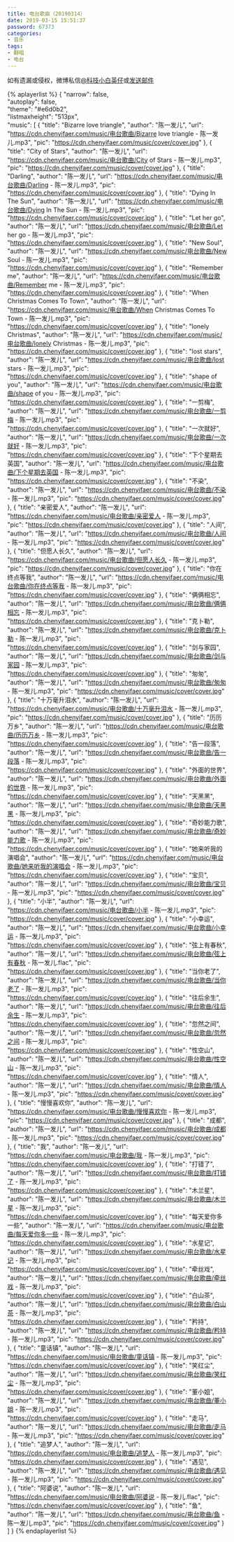 ```yaml
---
title: 电台歌曲（20190314）
date: 2019-03-15 15:51:37
password: 67373
categories:
- 音乐
tags:
- 翻唱
- 电台
---
```


如有遗漏或侵权，微博私信<a href="https://weibo.com/kjxbyz" target="_blank">@科技小白英仔</a>或<a href="mailto:me@chenyifaer.com" target="_blank">发送邮件</a>

<!--more-->

{% aplayerlist %}
{
    "narrow": false,                          
    "autoplay": false,                         
    "theme": "#e6d0b2",	  
    "listmaxheight": "513px",                    
    "music": [
        {
            "title": "Bizarre love triangle",
            "author": "陈一发儿",
            "url": "https://cdn.chenyifaer.com/music/电台歌曲/Bizarre love triangle - 陈一发儿.mp3",
            "pic": "https://cdn.chenyifaer.com/music/cover/cover.jpg"
        },
        {
            "title": "City of Stars",
            "author": "陈一发儿",
            "url": "https://cdn.chenyifaer.com/music/电台歌曲/City of Stars - 陈一发儿.mp3",
            "pic": "https://cdn.chenyifaer.com/music/cover/cover.jpg"
        },
        {
            "title": "Darling",
            "author": "陈一发儿",
            "url": "https://cdn.chenyifaer.com/music/电台歌曲/Darling - 陈一发儿.mp3",
            "pic": "https://cdn.chenyifaer.com/music/cover/cover.jpg"
        },
        {
            "title": "Dying In The Sun",
            "author": "陈一发儿",
            "url": "https://cdn.chenyifaer.com/music/电台歌曲/Dying In The Sun - 陈一发儿.mp3",
            "pic": "https://cdn.chenyifaer.com/music/cover/cover.jpg"
        },
        {
            "title": "Let her go",
            "author": "陈一发儿",
            "url": "https://cdn.chenyifaer.com/music/电台歌曲/Let her go - 陈一发儿.mp3",
            "pic": "https://cdn.chenyifaer.com/music/cover/cover.jpg"
        },
        {
            "title": "New Soul",
            "author": "陈一发儿",
            "url": "https://cdn.chenyifaer.com/music/电台歌曲/New Soul - 陈一发儿.mp3",
            "pic": "https://cdn.chenyifaer.com/music/cover/cover.jpg"
        },
        {
            "title": "Remember me",
            "author": "陈一发儿",
            "url": "https://cdn.chenyifaer.com/music/电台歌曲/Remember me - 陈一发儿.mp3",
            "pic": "https://cdn.chenyifaer.com/music/cover/cover.jpg"
        },
        {
            "title": "When Christmas Comes To Town",
            "author": "陈一发儿",
            "url": "https://cdn.chenyifaer.com/music/电台歌曲/When Christmas Comes To Town - 陈一发儿.mp3",
            "pic": "https://cdn.chenyifaer.com/music/cover/cover.jpg"
        },
        {
            "title": "lonely Christmas",
            "author": "陈一发儿",
            "url": "https://cdn.chenyifaer.com/music/电台歌曲/lonely Christmas - 陈一发儿.mp3",
            "pic": "https://cdn.chenyifaer.com/music/cover/cover.jpg"
        },
        {
            "title": "lost stars",
            "author": "陈一发儿",
            "url": "https://cdn.chenyifaer.com/music/电台歌曲/lost stars - 陈一发儿.mp3",
            "pic": "https://cdn.chenyifaer.com/music/cover/cover.jpg"
        },
        {
            "title": "shape of you",
            "author": "陈一发儿",
            "url": "https://cdn.chenyifaer.com/music/电台歌曲/shape of you - 陈一发儿.mp3",
            "pic": "https://cdn.chenyifaer.com/music/cover/cover.jpg"
        },
        {
            "title": "一剪梅",
            "author": "陈一发儿",
            "url": "https://cdn.chenyifaer.com/music/电台歌曲/一剪梅 - 陈一发儿.mp3",
            "pic": "https://cdn.chenyifaer.com/music/cover/cover.jpg"
        },
        {
            "title": "一次就好",
            "author": "陈一发儿",
            "url": "https://cdn.chenyifaer.com/music/电台歌曲/一次就好 - 陈一发儿.mp3",
            "pic": "https://cdn.chenyifaer.com/music/cover/cover.jpg"
        },
        {
            "title": "下个星期去英国",
            "author": "陈一发儿",
            "url": "https://cdn.chenyifaer.com/music/电台歌曲/下个星期去英国 - 陈一发儿.mp3",
            "pic": "https://cdn.chenyifaer.com/music/cover/cover.jpg"
        },
        {
            "title": "不染",
            "author": "陈一发儿",
            "url": "https://cdn.chenyifaer.com/music/电台歌曲/不染 - 陈一发儿.mp3",
            "pic": "https://cdn.chenyifaer.com/music/cover/cover.jpg"
        },
        {
            "title": "亲密爱人",
            "author": "陈一发儿",
            "url": "https://cdn.chenyifaer.com/music/电台歌曲/亲密爱人 - 陈一发儿.mp3",
            "pic": "https://cdn.chenyifaer.com/music/cover/cover.jpg"
        },
        {
            "title": "人间",
            "author": "陈一发儿",
            "url": "https://cdn.chenyifaer.com/music/电台歌曲/人间 - 陈一发儿.mp3",
            "pic": "https://cdn.chenyifaer.com/music/cover/cover.jpg"
        },
        {
            "title": "但愿人长久",
            "author": "陈一发儿",
            "url": "https://cdn.chenyifaer.com/music/电台歌曲/但愿人长久 - 陈一发儿.mp3",
            "pic": "https://cdn.chenyifaer.com/music/cover/cover.jpg"
        },
        {
            "title": "你在终点等我",
            "author": "陈一发儿",
            "url": "https://cdn.chenyifaer.com/music/电台歌曲/你在终点等我 - 陈一发儿.mp3",
            "pic": "https://cdn.chenyifaer.com/music/cover/cover.jpg"
        },
        {
            "title": "俩俩相忘",
            "author": "陈一发儿",
            "url": "https://cdn.chenyifaer.com/music/电台歌曲/俩俩相忘 - 陈一发儿.mp3",
            "pic": "https://cdn.chenyifaer.com/music/cover/cover.jpg"
        },
        {
            "title": "克卜勒",
            "author": "陈一发儿",
            "url": "https://cdn.chenyifaer.com/music/电台歌曲/克卜勒 - 陈一发儿.mp3",
            "pic": "https://cdn.chenyifaer.com/music/cover/cover.jpg"
        },
        {
            "title": "剑与家园",
            "author": "陈一发儿",
            "url": "https://cdn.chenyifaer.com/music/电台歌曲/剑与家园 - 陈一发儿.mp3",
            "pic": "https://cdn.chenyifaer.com/music/cover/cover.jpg"
        },
        {
            "title": "匆匆",
            "author": "陈一发儿",
            "url": "https://cdn.chenyifaer.com/music/电台歌曲/匆匆 - 陈一发儿.mp3",
            "pic": "https://cdn.chenyifaer.com/music/cover/cover.jpg"
        },
        {
            "title": "十万毫升泪水",
            "author": "陈一发儿",
            "url": "https://cdn.chenyifaer.com/music/电台歌曲/十万毫升泪水 - 陈一发儿.mp3",
            "pic": "https://cdn.chenyifaer.com/music/cover/cover.jpg"
        },
        {
            "title": "历历万乡",
            "author": "陈一发儿",
            "url": "https://cdn.chenyifaer.com/music/电台歌曲/历历万乡 - 陈一发儿.mp3",
            "pic": "https://cdn.chenyifaer.com/music/cover/cover.jpg"
        },
        {
            "title": "告一段落",
            "author": "陈一发儿",
            "url": "https://cdn.chenyifaer.com/music/电台歌曲/告一段落 - 陈一发儿.mp3",
            "pic": "https://cdn.chenyifaer.com/music/cover/cover.jpg"
        },
        {
            "title": "外面的世界",
            "author": "陈一发儿",
            "url": "https://cdn.chenyifaer.com/music/电台歌曲/外面的世界 - 陈一发儿.mp3",
            "pic": "https://cdn.chenyifaer.com/music/cover/cover.jpg"
        },
        {
            "title": "天黑黑",
            "author": "陈一发儿",
            "url": "https://cdn.chenyifaer.com/music/电台歌曲/天黑黑 - 陈一发儿.mp3",
            "pic": "https://cdn.chenyifaer.com/music/cover/cover.jpg"
        },
        {
            "title": "奇妙能力歌",
            "author": "陈一发儿",
            "url": "https://cdn.chenyifaer.com/music/电台歌曲/奇妙能力歌 - 陈一发儿.mp3",
            "pic": "https://cdn.chenyifaer.com/music/cover/cover.jpg"
        },
        {
            "title": "她来听我的演唱会",
            "author": "陈一发儿",
            "url": "https://cdn.chenyifaer.com/music/电台歌曲/她来听我的演唱会 - 陈一发儿.mp3",
            "pic": "https://cdn.chenyifaer.com/music/cover/cover.jpg"
        },
        {
            "title": "宝贝",
            "author": "陈一发儿",
            "url": "https://cdn.chenyifaer.com/music/电台歌曲/宝贝 - 陈一发儿.mp3",
            "pic": "https://cdn.chenyifaer.com/music/cover/cover.jpg"
        },
        {
            "title": "小半",
            "author": "陈一发儿",
            "url": "https://cdn.chenyifaer.com/music/电台歌曲/小半 - 陈一发儿.mp3",
            "pic": "https://cdn.chenyifaer.com/music/cover/cover.jpg"
        },
        {
            "title": "小幸运",
            "author": "陈一发儿",
            "url": "https://cdn.chenyifaer.com/music/电台歌曲/小幸运 - 陈一发儿.mp3",
            "pic": "https://cdn.chenyifaer.com/music/cover/cover.jpg"
        },
        {
            "title": "弦上有春秋",
            "author": "陈一发儿",
            "url": "https://cdn.chenyifaer.com/music/电台歌曲/弦上有春秋 - 陈一发儿.flac",
            "pic": "https://cdn.chenyifaer.com/music/cover/cover.jpg"
        },
        {
            "title": "当你老了",
            "author": "陈一发儿",
            "url": "https://cdn.chenyifaer.com/music/电台歌曲/当你老了 - 陈一发儿.mp3",
            "pic": "https://cdn.chenyifaer.com/music/cover/cover.jpg"
        },
        {
            "title": "往后余生",
            "author": "陈一发儿",
            "url": "https://cdn.chenyifaer.com/music/电台歌曲/往后余生 - 陈一发儿.mp3",
            "pic": "https://cdn.chenyifaer.com/music/cover/cover.jpg"
        },
        {
            "title": "忽然之间",
            "author": "陈一发儿",
            "url": "https://cdn.chenyifaer.com/music/电台歌曲/忽然之间 - 陈一发儿.mp3",
            "pic": "https://cdn.chenyifaer.com/music/cover/cover.jpg"
        },
        {
            "title": "性空山",
            "author": "陈一发儿",
            "url": "https://cdn.chenyifaer.com/music/电台歌曲/性空山 - 陈一发儿.mp3",
            "pic": "https://cdn.chenyifaer.com/music/cover/cover.jpg"
        },
        {
            "title": "情人",
            "author": "陈一发儿",
            "url": "https://cdn.chenyifaer.com/music/电台歌曲/情人 - 陈一发儿.mp3",
            "pic": "https://cdn.chenyifaer.com/music/cover/cover.jpg"
        },
        {
            "title": "慢慢喜欢你",
            "author": "陈一发儿",
            "url": "https://cdn.chenyifaer.com/music/电台歌曲/慢慢喜欢你 - 陈一发儿.mp3",
            "pic": "https://cdn.chenyifaer.com/music/cover/cover.jpg"
        },
        {
            "title": "成都",
            "author": "陈一发儿",
            "url": "https://cdn.chenyifaer.com/music/电台歌曲/成都 - 陈一发儿.mp3",
            "pic": "https://cdn.chenyifaer.com/music/cover/cover.jpg"
        },
        {
            "title": "我",
            "author": "陈一发儿",
            "url": "https://cdn.chenyifaer.com/music/电台歌曲/我 - 陈一发儿.mp3",
            "pic": "https://cdn.chenyifaer.com/music/cover/cover.jpg"
        },
        {
            "title": "打错了",
            "author": "陈一发儿",
            "url": "https://cdn.chenyifaer.com/music/电台歌曲/打错了 - 陈一发儿.mp3",
            "pic": "https://cdn.chenyifaer.com/music/cover/cover.jpg"
        },
        {
            "title": "木兰星",
            "author": "陈一发儿",
            "url": "https://cdn.chenyifaer.com/music/电台歌曲/木兰星 - 陈一发儿.mp3",
            "pic": "https://cdn.chenyifaer.com/music/cover/cover.jpg"
        },
        {
            "title": "每天爱你多一些",
            "author": "陈一发儿",
            "url": "https://cdn.chenyifaer.com/music/电台歌曲/每天爱你多一些 - 陈一发儿.mp3",
            "pic": "https://cdn.chenyifaer.com/music/cover/cover.jpg"
        },
        {
            "title": "水星记",
            "author": "陈一发儿",
            "url": "https://cdn.chenyifaer.com/music/电台歌曲/水星记 - 陈一发儿.mp3",
            "pic": "https://cdn.chenyifaer.com/music/cover/cover.jpg"
        },
        {
            "title": "牵丝戏",
            "author": "陈一发儿",
            "url": "https://cdn.chenyifaer.com/music/电台歌曲/牵丝戏 - 陈一发儿.mp3",
            "pic": "https://cdn.chenyifaer.com/music/cover/cover.jpg"
        },
        {
            "title": "白山茶",
            "author": "陈一发儿",
            "url": "https://cdn.chenyifaer.com/music/电台歌曲/白山茶 - 陈一发儿.mp3",
            "pic": "https://cdn.chenyifaer.com/music/cover/cover.jpg"
        },
        {
            "title": "矜持",
            "author": "陈一发儿",
            "url": "https://cdn.chenyifaer.com/music/电台歌曲/矜持 - 陈一发儿.mp3",
            "pic": "https://cdn.chenyifaer.com/music/cover/cover.jpg"
        },
        {
            "title": "童话镇",
            "author": "陈一发儿",
            "url": "https://cdn.chenyifaer.com/music/电台歌曲/童话镇 - 陈一发儿.mp3",
            "pic": "https://cdn.chenyifaer.com/music/cover/cover.jpg"
        },
        {
            "title": "笑红尘",
            "author": "陈一发儿",
            "url": "https://cdn.chenyifaer.com/music/电台歌曲/笑红尘 - 陈一发儿.mp3",
            "pic": "https://cdn.chenyifaer.com/music/cover/cover.jpg"
        },
        {
            "title": "董小姐",
            "author": "陈一发儿",
            "url": "https://cdn.chenyifaer.com/music/电台歌曲/董小姐 - 陈一发儿.mp3",
            "pic": "https://cdn.chenyifaer.com/music/cover/cover.jpg"
        },
        {
            "title": "走马",
            "author": "陈一发儿",
            "url": "https://cdn.chenyifaer.com/music/电台歌曲/走马 - 陈一发儿.mp3",
            "pic": "https://cdn.chenyifaer.com/music/cover/cover.jpg"
        },
        {
            "title": "追梦人",
            "author": "陈一发儿",
            "url": "https://cdn.chenyifaer.com/music/电台歌曲/追梦人 - 陈一发儿.mp3",
            "pic": "https://cdn.chenyifaer.com/music/cover/cover.jpg"
        },
        {
            "title": "遇见",
            "author": "陈一发儿",
            "url": "https://cdn.chenyifaer.com/music/电台歌曲/遇见 - 陈一发儿.mp3",
            "pic": "https://cdn.chenyifaer.com/music/cover/cover.jpg"
        },
        {
            "title": "阿婆说",
            "author": "陈一发儿",
            "url": "https://cdn.chenyifaer.com/music/电台歌曲/阿婆说 - 陈一发儿.flac",
            "pic": "https://cdn.chenyifaer.com/music/cover/cover.jpg"
        },
        {
            "title": "鱼",
            "author": "陈一发儿",
            "url": "https://cdn.chenyifaer.com/music/电台歌曲/鱼 - 陈一发儿.mp3",
            "pic": "https://cdn.chenyifaer.com/music/cover/cover.jpg"
        }
    ]
}
{% endaplayerlist %}
